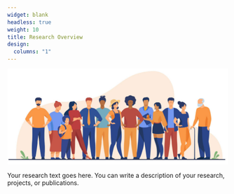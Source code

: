 ```yaml
---
widget: blank
headless: true
weight: 10
title: Research Overview
design:
  columns: "1"
---
```


<div class="row">
  <div class="col-md-6">
    <img src="male_cycle.jpeg" style="max-width:100%;">
  </div>
  <div class="col-md-6">
    <p>
      Your research text goes here. You can write a description of your research,
      projects, or publications.
    </p>
  </div>
</div>
